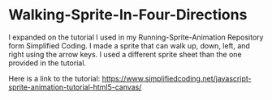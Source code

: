 # Walking-Sprite-In-Four-Directions
I expanded on the tutorial I used in my Running-Sprite-Animation Repository form Simplified Coding. I made a sprite that can walk up, down, left, and right using the arrow keys. I used a different sprite sheet than the one provided in the tutorial.

Here is a link to the tutorial: 
https://www.simplifiedcoding.net/javascript-sprite-animation-tutorial-html5-canvas/
